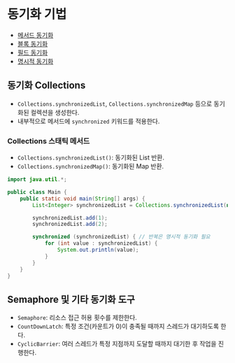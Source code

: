 # 동기화 기법

- [메서드 동기화](./synchronization/method.md)
- [블록 동기화](./synchronization/block.md)
- [필드 동기화](./synchronization/field.md)
- [명시적 동기화](./synchronization/explicit.md)

## 동기화 Collections

- `Collections.synchronizedList`, `Collections.synchronizedMap` 등으로 동기화된 컬렉션을 생성한다.
- 내부적으로 메서드에 `synchronized` 키워드를 적용한다.

### Collections 스태틱 메서드

- `Collections.synchronizedList()`: 동기화된 List 반환.
- `Collections.synchronizedMap()`: 동기화된 Map 반환.

<!-- TODO -->

  ```java
  import java.util.*;

  public class Main {
      public static void main(String[] args) {
          List<Integer> synchronizedList = Collections.synchronizedList(new ArrayList<>());

          synchronizedList.add(1);
          synchronizedList.add(2);

          synchronized (synchronizedList) { // 반복은 명시적 동기화 필요
              for (int value : synchronizedList) {
                  System.out.println(value);
              }
          }
      }
  }
  ```

## Semaphore 및 기타 동기화 도구

- `Semaphore`: 리소스 접근 허용 횟수를 제한한다.
- `CountDownLatch`: 특정 조건(카운트가 0)이 충족될 때까지 스레드가 대기하도록 한다.
- `CyclicBarrier`: 여러 스레드가 특정 지점까지 도달할 때까지 대기한 후 작업을 진행한다.

<!-- TODO -->

